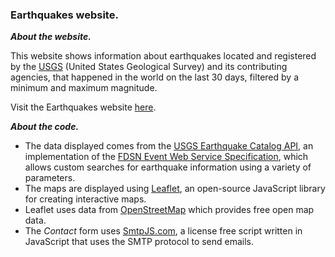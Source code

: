 ### Earthquakes website.

***About the website.***

This website shows information about earthquakes located and registered by the  [USGS](https://www.usgs.gov/)  (United States Geological Survey) and its contributing agencies, that happened in the world on the last 30 days, filtered by a minimum and maximum magnitude.

Visit the Earthquakes website [here](www.github.com).

***About the code.***
 - The data displayed comes from the [USGS Earthquake Catalog API](https://earthquake.usgs.gov/fdsnws/event/1/), an implementation of the [FDSN Event Web Service Specification](http://www.fdsn.org/webservices/FDSN-WS-Specifications-1.0.pdf), which allows custom searches for earthquake information using a variety of parameters.
 - The maps are displayed using [Leaflet](https://leafletjs.com/), an open-source JavaScript library  
for creating interactive maps. 
 - Leaflet uses data from [OpenStreetMap](https://www.openstreetmap.org/) which provides free open map data.
 - The *Contact* form uses [SmtpJS.com](https://smtpjs.com/), a license free script written in JavaScript that uses the SMTP protocol to send emails.